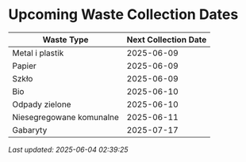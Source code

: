 # Upcoming Waste Collection Dates

| Waste Type | Next Collection Date |
|------------|----------------------|
| Metal i plastik | 2025-06-09 |
| Papier | 2025-06-09 |
| Szkło | 2025-06-09 |
| Bio | 2025-06-10 |
| Odpady zielone | 2025-06-10 |
| Niesegregowane komunalne | 2025-06-11 |
| Gabaryty | 2025-07-17 |


*Last updated: 2025-06-04 02:39:25*
